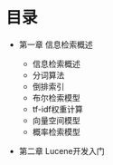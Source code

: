 # 目录

* 第一章 信息检索概述   

  * 信息检索概述
  * 分词算法
  * 倒排索引
  * 布尔检索模型
  * tf-idf权重计算
  * 向量空间模型
  * 概率检索模型

* 第二章 Lucene开发入门   



